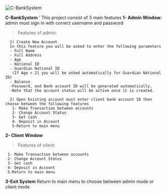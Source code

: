 
![C-BankSystem](https://user-images.githubusercontent.com/115734048/212437872-10d87eec-9e09-4a9e-9715-bb58b7a702ef.gif)


**C-BankSystem**
' This project consist of 3 main features
	**1- Admin Window:** admin must sign in with correct username and password
	
> Features of admin:
> 
	  1) Create New Account
      In this feature you will be asked to enter the following parameters
      - Full Name
      - Full Address
      - Age
      - National ID
      - Guardian National ID
       (If Age < 21 you will be asked automatically for Guardian National ID)
      - Balance
      -Password, and Bank account ID will be generated automatically.
      -Note that the account status will be active once it is created.

      2) Open Existing account must enter client bank account ID then choose between the following features
       1- Make Transaction between accounts
       2- Change Account Status
       3- Get cash
       4- Deposit in Account
       5-Return to main menu

**2- Client Window**

> Features of client:

     1- Make Transaction between accounts
     2- Change Account Status
     3- Get cash
     4- Deposit in Account
     5-Return to main menu
     
**3-Exit System** 
Return to main menu to choose between admin mode or client mode 
